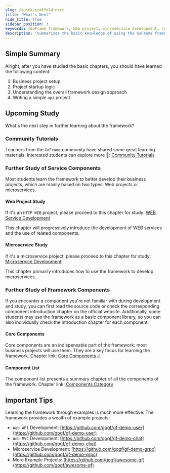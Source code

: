 ```yaml
---
slug: /quick/scaffold-next
title: "What's Next"
hide_title: true
sidebar_position: 3
keywords: [GoFrame framework, Web project, microservice development, core components, business project, API project, service components, configuration components, database components, framework learning]
description: "Summarizes the basic knowledge of using the GoFrame framework for building business projects, starting projects, using configuration components, using database components, and provides a learning path for Web projects and microservice development. It is recommended to improve your mastery of the GoFrame framework, especially its core components, through rich example projects."
---
```


## Simple Summary

Alright, after you have studied the basic chapters, you should have learned the following content:

1. Business project setup
2. Project startup logic
3. Understanding the overall framework design approach
4. Writing a simple `api` project

## Upcoming Study

What's the next step in further learning about the framework?

### Community Tutorials

Teachers from the `GoFrame` community have shared some great learning materials. Interested students can explore more 🚀: [Community Tutorials](../../course/社区教程.md)

### Further Study of Service Components

Most students learn the framework to better develop their business projects, which are mainly based on two types: Web projects or microservices.

#### Web Project Study

If it's an `HTTP WEB` project, please proceed to this chapter for study: [WEB Service Development](../../docs/WEB服务开发/WEB服务开发.md)

This chapter will progressively introduce the development of WEB services and the use of related components.

#### Microservice Study

If it's a microservice project, please proceed to this chapter for study: [Microservice Development](../../docs/微服务开发/微服务开发.md)

This chapter primarily introduces how to use the framework to develop microservices.

### Further Study of Framework Components

If you encounter a component you're not familiar with during development and study, you can first read the source code or check the corresponding component introduction chapter on the official website. Additionally, some students may use the framework as a basic component library, so you can also individually check the introduction chapter for each component.

#### Core Components

Core components are an indispensable part of the framework; most business projects will use them. They are a key focus for learning the framework. Chapter link: [Core Components 🔥](../../docs/核心组件/核心组件.md)

#### Component List

The component list presents a summary chapter of all the components of the framework. Chapter link: [Components Category](../../docs/组件列表/组件列表.md)

## Important Tips

Learning the framework through examples is much more effective. The framework provides a wealth of example projects:

- `Web API` Development: [https://github.com/gogf/gf-demo-user](https://github.com/gogf/gf-demo-user)
- `Web MVC` Development: [https://github.com/gogf/gf-demo-chat](https://github.com/gogf/gf-demo-chat)
- Microservice Development: [https://github.com/gogf/gf-demo-grpc](https://github.com/gogf/gf-demo-grpc)
- More Example Projects: [https://github.com/gogf/awesome-gf](https://github.com/gogf/awesome-gf)